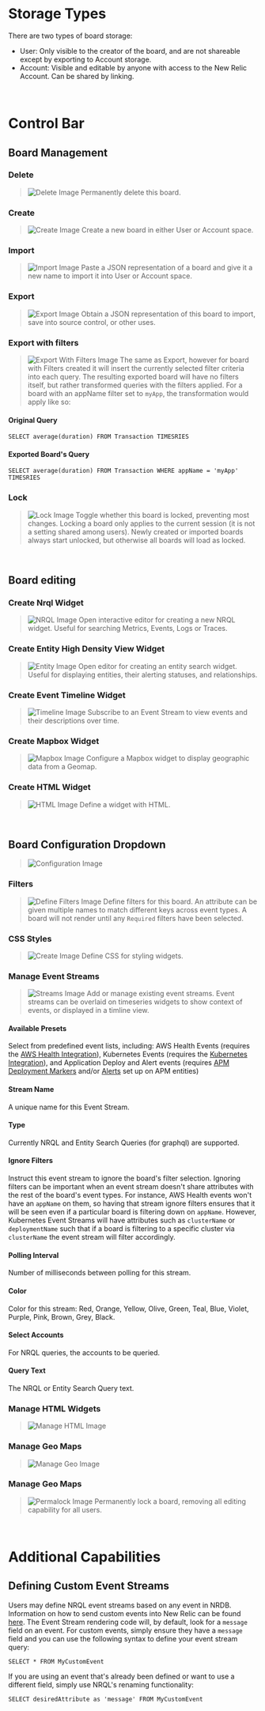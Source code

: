 # Storage Types

There are two types of board storage:
- User: Only visible to the creator of the board, and are not shareable except by exporting to Account storage.
- Account: Visible and editable by anyone with access to the New Relic Account. Can be shared by linking.

&nbsp;
# Control Bar

## Board Management

### Delete 
>![Delete Image](./images/navbar-delete.png)
Permanently delete this board.

### Create 
>![Create Image](./images/navbar-create.png)
Create a new board in either User or Account space.
 
### Import 
>![Import Image](./images/navbar-import.png)
Paste a JSON representation of a board and give it a new name to import it into User or Account space.
 
### Export 
>![Export Image](./images/navbar-export.png)
Obtain a JSON representation of this board to import, save into source control, or other uses.

### Export with filters 
>![Export With Filters Image](./images/navbar-export-filters.png)
The same as Export, however for board with Filters created it will insert the currently selected filter criteria into each query. The resulting exported board will have no filters itself, but rather transformed queries with the filters applied. For a board with an appName filter set to `myApp`, the transformation would apply like so:

#### Original Query ####
~~~
SELECT average(duration) FROM Transaction TIMESRIES
~~~

#### Exported Board's Query ####
~~~
SELECT average(duration) FROM Transaction WHERE appName = 'myApp' TIMESRIES
~~~
 
### Lock
>![Lock Image](./images/navbar-lock.png)
Toggle whether this board is locked, preventing most changes. Locking a board only applies to the current session (it is not a setting shared among users). Newly created or imported boards always start unlocked, but otherwise all boards will load as locked.

&nbsp;

## Board editing
 
### Create Nrql Widget
>![NRQL Image](./images/navbar-nrql.png)
Open interactive editor for creating a new NRQL widget. Useful for searching Metrics, Events, Logs or Traces.

### Create Entity High Density View Widget 
>![Entity Image](./images/navbar-hdv.png)
Open editor for creating an entity search widget. Useful for displaying entities, their alerting statuses, and relationships.

### Create Event Timeline Widget
>![Timeline Image](./images/navbar-timeline.png)
Subscribe to an Event Stream to view events and their descriptions over time.
 
### Create Mapbox Widget 
>![Mapbox Image](./images/navbar-mapbox.png)
Configure a Mapbox widget to display geographic data from a Geomap.
 
### Create HTML Widget 
>![HTML Image](./images/navbar-html.png)
Define a widget with HTML.

&nbsp;

## Board Configuration Dropdown
>![Configuration Image](./images/navbar-config.png)

### Filters 
>![Define Filters Image](./images/config-filters.png)
Define filters for this board. An attribute can be given multiple names to match different keys across event types. A board will not render until any `Required` filters have been selected.
 
### CSS Styles 
>![Create Image](./images/config-styles.png)
Define CSS for styling widgets.
 
### Manage Event Streams 
>![Streams Image](./images/config-streams.png)
Add or manage existing event streams. Event streams can be overlaid on timeseries widgets to show context of events, or displayed in a timline view.

#### **Available Presets**
Select from predefined event lists, including: AWS Health Events (requires the [AWS Health Integration](https://docs.newrelic.com/docs/integrations/amazon-integrations/aws-integrations-list/aws-health-monitoring-integration)), Kubernetes Events (requires the [Kubernetes Integration](https://docs.newrelic.com/docs/integrations/kubernetes-integration/installation/kubernetes-integration-install-configure)), and Application Deploy and Alert events (requires [APM Deployment Markers](https://docs.newrelic.com/docs/apm/new-relic-apm/maintenance/record-monitor-deployments) and/or [Alerts](https://docs.newrelic.com/docs/alerts-applied-intelligence/new-relic-alerts/get-started/introduction-alerts) set up on APM entities)

#### **Stream Name**
A unique name for this Event Stream.

#### **Type**
Currently NRQL and Entity Search Queries (for graphql) are supported.


#### **Ignore Filters**
Instruct this event stream to ignore the board's filter selection. Ignoring filters can be important when an event stream doesn't share attributes with the rest of the board's event types. For instance, AWS Health events won't have an `appName` on them, so having that stream ignore filters ensures that it will be seen even if a particular board is filtering down on `appName`. However, Kubernetes Event Streams will have attributes such as `clusterName` or `deploymentName` such that if a board is filtering to a specific cluster via `clusterName` the event stream will filter accordingly.

#### **Polling Interval**
Number of milliseconds between polling for this stream.

#### **Color**
Color for this stream: Red, Orange, Yellow, Olive, Green, Teal, Blue, Violet, Purple, Pink, Brown, Grey, Black.

#### **Select Accounts**
For NRQL queries, the accounts to be queried.

#### **Query Text**
The NRQL or Entity Search Query text.

### Manage HTML Widgets 
>![Manage HTML Image](./images/config-html.png)

### Manage Geo Maps
>![Manage Geo Image](./images/config-geo.png)

### Manage Geo Maps
>![Permalock Image](./images/config-permalock.png)
Permanently lock a board, removing all editing capability for all users.

&nbsp;

# Additional Capabilities

## **Defining Custom Event Streams**
Users may define NRQL event streams based on any event in NRDB. Information on how to send custom events into New Relic can be found [here](https://docs.newrelic.com/docs/telemetry-data-platform/ingest-manage-data/ingest-apis/use-event-api-report-custom-events). The Event Stream rendering code will, by default, look for a `message` field on an event. For custom events, simply ensure they have a `message` field and you can use the following syntax to define your event stream query:

~~~
SELECT * FROM MyCustomEvent
~~~

If you are using an event that's already been defined or want to use a different field, simply use NRQL's renaming functionality:

~~~
SELECT desiredAttribute as 'message' FROM MyCustomEvent
~~~
